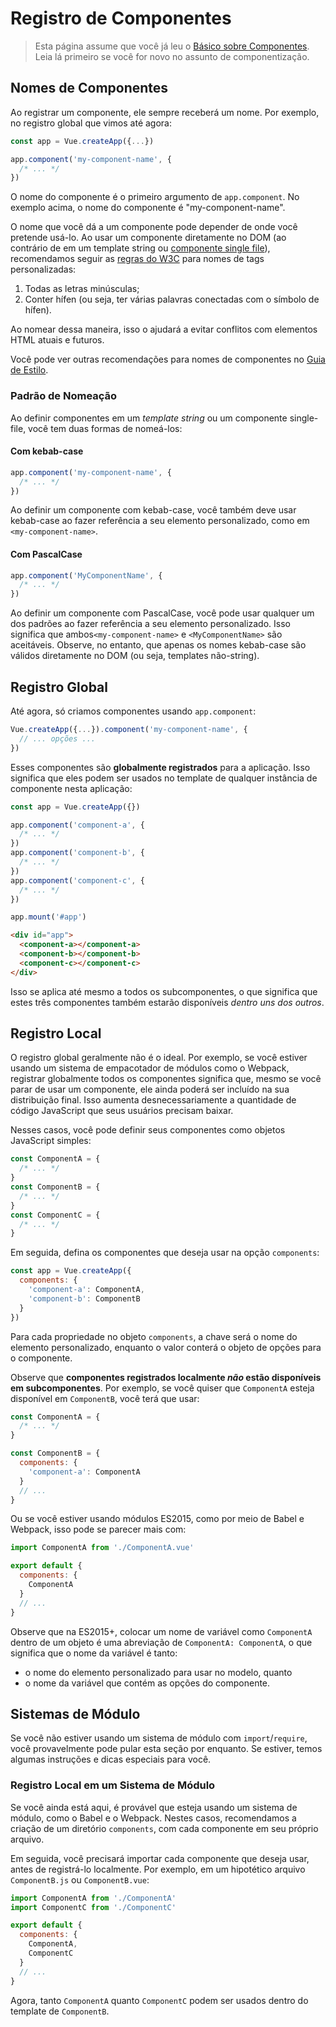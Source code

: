 # Registro de Componentes

> Esta página assume que você já leu o [Básico sobre Componentes](component-basics.md). Leia lá primeiro se você for novo no assunto de componentização.

## Nomes de Componentes

Ao registrar um componente, ele sempre receberá um nome. Por exemplo, no registro global que vimos até agora:

```js
const app = Vue.createApp({...})

app.component('my-component-name', {
  /* ... */
})
```

O nome do componente é o primeiro argumento de `app.component`. No exemplo acima, o nome do componente é "my-component-name".

O nome que você dá a um componente pode depender de onde você pretende usá-lo. Ao usar um componente diretamente no DOM (ao contrário de em um template string ou [componente single file](../guide/single-file-component.html)), recomendamos seguir as [regras do W3C](https://html.spec.whatwg.org/multipage/custom-elements.html#valid-custom-element-name) para nomes de tags personalizadas:

1. Todas as letras minúsculas;
2. Conter hífen (ou seja, ter várias palavras conectadas com o símbolo de hífen).

Ao nomear dessa maneira, isso o ajudará a evitar conflitos com elementos HTML atuais e futuros.

Você pode ver outras recomendações para nomes de componentes no [Guia de Estilo](../style-guide/#base-component-names-strongly-recommended).

### Padrão de Nomeação

Ao definir componentes em um *template string* ou um componente single-file, você tem duas formas de nomeá-los:

#### Com kebab-case

```js
app.component('my-component-name', {
  /* ... */
})
```

Ao definir um componente com kebab-case, você também deve usar kebab-case ao fazer referência a seu elemento personalizado, como em `<my-component-name>`.

#### Com PascalCase

```js
app.component('MyComponentName', {
  /* ... */
})
```

Ao definir um componente com PascalCase, você pode usar qualquer um dos padrões ao fazer referência a seu elemento personalizado. Isso significa que ambos`<my-component-name>` e `<MyComponentName>` são aceitáveis. Observe, no entanto, que apenas os nomes kebab-case são válidos diretamente no DOM (ou seja, templates não-string).

## Registro Global

Até agora, só criamos componentes usando `app.component`:

```js
Vue.createApp({...}).component('my-component-name', {
  // ... opções ...
})
```

Esses componentes são **globalmente registrados** para a aplicação. Isso significa que eles podem ser usados no template de qualquer instância de componente nesta aplicação:

```js
const app = Vue.createApp({})

app.component('component-a', {
  /* ... */
})
app.component('component-b', {
  /* ... */
})
app.component('component-c', {
  /* ... */
})

app.mount('#app')
```

```html
<div id="app">
  <component-a></component-a>
  <component-b></component-b>
  <component-c></component-c>
</div>
```

Isso se aplica até mesmo a todos os subcomponentes, o que significa que estes três componentes também estarão disponíveis _dentro uns dos outros_.

## Registro Local

O registro global geralmente não é o ideal. Por exemplo, se você estiver usando um sistema de empacotador de módulos como o Webpack, registrar globalmente todos os componentes significa que, mesmo se você parar de usar um componente, ele ainda poderá ser incluído na sua distribuição final. Isso aumenta desnecessariamente a quantidade de código JavaScript que seus usuários precisam baixar.

Nesses casos, você pode definir seus componentes como objetos JavaScript simples:

```js
const ComponentA = {
  /* ... */
}
const ComponentB = {
  /* ... */
}
const ComponentC = {
  /* ... */
}
```

Em seguida, defina os componentes que deseja usar na opção `components`:

```js
const app = Vue.createApp({
  components: {
    'component-a': ComponentA,
    'component-b': ComponentB
  }
})
```

Para cada propriedade no objeto `components`, a chave será o nome do elemento personalizado, enquanto o valor conterá o objeto de opções para o componente.

Observe que **componentes registrados localmente _não_ estão disponíveis em subcomponentes**. Por exemplo, se você quiser que `ComponentA` esteja disponível em `ComponentB`, você terá que usar:

```js
const ComponentA = {
  /* ... */
}

const ComponentB = {
  components: {
    'component-a': ComponentA
  }
  // ...
}
```

Ou se você estiver usando módulos ES2015, como por meio de Babel e Webpack, isso pode se parecer mais com:

```js
import ComponentA from './ComponentA.vue'

export default {
  components: {
    ComponentA
  }
  // ...
}
```

Observe que na ES2015+, colocar um nome de variável como `ComponentA` dentro de um objeto é uma abreviação de `ComponentA: ComponentA`, o que significa que o nome da variável é tanto:

- o nome do elemento personalizado para usar no modelo, quanto
- o nome da variável que contém as opções do componente.

## Sistemas de Módulo

Se você não estiver usando um sistema de módulo com `import`/`require`, você provavelmente pode pular esta seção por enquanto. Se estiver, temos algumas instruções e dicas especiais para você.

### Registro Local em um Sistema de Módulo

Se você ainda está aqui, é provável que esteja usando um sistema de módulo, como o Babel e o Webpack. Nestes casos, recomendamos a criação de um diretório `components`, com cada componente em seu próprio arquivo.

Em seguida, você precisará importar cada componente que deseja usar, antes de registrá-lo localmente. Por exemplo, em um hipotético arquivo `ComponentB.js` ou `ComponentB.vue`:

```js
import ComponentA from './ComponentA'
import ComponentC from './ComponentC'

export default {
  components: {
    ComponentA,
    ComponentC
  }
  // ...
}
```

Agora, tanto `ComponentA` quanto `ComponentC` podem ser usados dentro do template de `ComponentB`.
